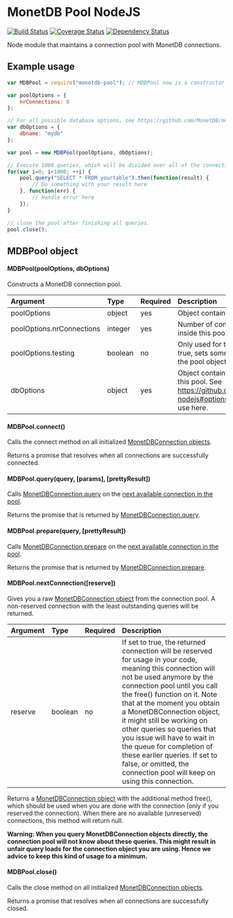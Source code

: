 # MonetDB Pool NodeJS

[![Build Status](https://travis-ci.org/MonetDB/monetdb-pool-nodejs.svg)](https://travis-ci.org/MonetDB/monetdb-pool-nodejs)
[![Coverage Status](https://coveralls.io/repos/MonetDB/monetdb-pool-nodejs/badge.svg?branch=master&service=github)](https://coveralls.io/github/MonetDB/monetdb-pool-nodejs?branch=master)
[![Dependency Status](https://david-dm.org/MonetDB/monetdb-pool-nodejs.svg)](https://david-dm.org/MonetDB/monetdb-pool-nodejs)

Node module that maintains a connection pool with MonetDB connections.

## Example usage
```javascript
var MDBPool = require("monetdb-pool"); // MDBPool now is a constructor

var poolOptions = {
    nrConnections: 8
};

// For all possible database options, see https://github.com/MonetDB/monetdb-nodejs#options
var dbOptions = {
    dbname: "mydb"
};

var pool = new MDBPool(poolOptions, dbOptions);

// Execute 1000 queries, which will be divided over all of the connections in the pool
for(var i=0; i<1000; ++i) {
    pool.query("SELECT * FROM yourtable").then(function(result) {
        // Do something with your result here
    }, function(err) {
        // Handle error here
    });
}

// close the pool after finishing all queries.
pool.close();
```





## MDBPool object

#### MDBPool(poolOptions, dbOptions)
Constructs a MonetDB connection pool.

| Argument                  | Type          | Required       | Description     |
| :------------------------ | :------------ | :------------- | :-------------- |
| poolOptions               | object        | yes            | Object containing options for this pool.
| poolOptions.nrConnections | integer       | yes            | Number of connections to maintain inside this pool.
| poolOptions.testing       | boolean       | no             | Only used for testing purposes. If set to true, sets some additional methods on the pool object. Defaults to false.
| dbOptions                 | object        | yes            | Object containing database options for this pool. See https://github.com/MonetDB/monetdb-nodejs#options for the options you can use here.


#### MDBPool.connect()
Calls the connect method on all initialized [MonetDBConnection objects](https://github.com/MonetDB/monetdb-nodejs#mdbconnection).

Returns a promise that resolves when all connections are successfully connected.

#### MDBPool.query(query, \[params\], \[prettyResult\])
Calls [MonetDBConnection.query](https://github.com/MonetDB/monetdb-nodejs#mdbconnection_query) on the 
[next available connection in the pool](#nextConnection).

Returns the promise that is returned by [MonetDBConnection.query](https://github.com/MonetDB/monetdb-nodejs#mdbconnection_query).

#### MDBPool.prepare(query, \[prettyResult\])
Calls [MonetDBConnection.prepare](https://github.com/MonetDB/monetdb-nodejs#mdbconnection_prepare) on the 
[next available connection in the pool](#nextConnection).

Returns the promise that is returned by [MonetDBConnection.prepare](https://github.com/MonetDB/monetdb-nodejs#mdbconnection_prepare).

<a name="nextConnection"></a>
#### MDBPool.nextConnection(\[reserve\])
Gives you a raw [MonetDBConnection object](https://github.com/MonetDB/monetdb-nodejs#mdbconnection) from the connection pool.
A non-reserved connection with the least outstanding queries will be returned.

| Argument                  | Type          | Required       | Description     |
| :------------------------ | :------------ | :------------- | :-------------- |
| reserve                   | boolean       | no             | If set to true, the returned connection will be reserved for usage in your code, meaning this connection will not be used anymore by the connection pool until you call the free() function on it. Note that at the moment you obtain a MonetDBConnection object, it might still be working on other queries so queries that you issue will have to wait in the queue for completion of these earlier queries. If set to false, or omitted, the connection pool will keep on using this connection.

Returns a [MonetDBConnection object](https://github.com/MonetDB/monetdb-nodejs#mdbconnection) with the additional method free(), which should be used when you are done with the connection (only if you reserved the connection).
When there are no available (unreserved) connections, this method will return null.

**Warning: When you query MonetDBConnection objects directly, the connection pool will not know about these queries.
This might result in unfair query loads for the connection object you are using.
Hence we advice to keep this kind of usage to a minimum.**

#### MDBPool.close()
Calls the close method on all initialized [MonetDBConnection objects](https://github.com/MonetDB/monetdb-nodejs#mdbconnection).

Returns a promise that resolves when all connections are successfully closed.
